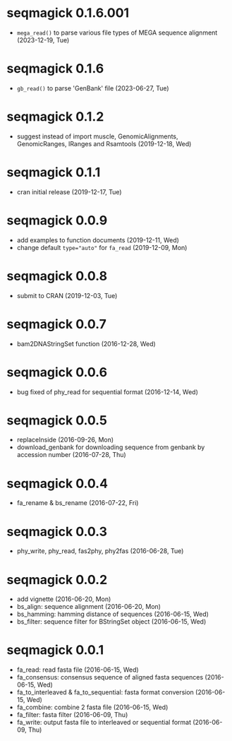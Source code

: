 # seqmagick 0.1.6.001

+ `mega_read()` to parse various file types of MEGA sequence alignment (2023-12-19, Tue)

# seqmagick 0.1.6

+ `gb_read()` to parse 'GenBank' file (2023-06-27, Tue)

# seqmagick 0.1.2

+ suggest instead of import muscle, GenomicAlignments, GenomicRanges, IRanges and Rsamtools (2019-12-18, Wed)

# seqmagick 0.1.1

+ cran initial release (2019-12-17, Tue)

# seqmagick 0.0.9

+ add examples to function documents (2019-12-11, Wed)
+ change default `type="auto"` for `fa_read` (2019-12-09, Mon)

# seqmagick 0.0.8

+ submit to CRAN (2019-12-03, Tue)

# seqmagick 0.0.7

+ bam2DNAStringSet function (2016-12-28, Wed)

# seqmagick 0.0.6

+ bug fixed of phy_read for sequential format (2016-12-14, Wed)

# seqmagick 0.0.5

+ replaceInside (2016-09-26, Mon)
+ download_genbank for downloading sequence from genbank by accession number (2016-07-28, Thu)

# seqmagick 0.0.4

+ fa_rename & bs_rename (2016-07-22, Fri)

# seqmagick 0.0.3

+ phy_write, phy_read, fas2phy, phy2fas (2016-06-28, Tue)

# seqmagick 0.0.2

+ add vignette (2016-06-20, Mon)
+ bs_align: sequence alignment (2016-06-20, Mon)
+ bs_hamming: hamming distance of sequences (2016-06-15, Wed)
+ bs_filter: sequence filter for BStringSet object (2016-06-15, Wed)

# seqmagick 0.0.1

+ fa_read: read fasta file (2016-06-15, Wed)
+ fa_consensus: consensus sequence of aligned fasta sequences (2016-06-15, Wed)
+ fa_to_interleaved & fa_to_sequential: fasta format conversion (2016-06-15, Wed)
+ fa_combine: combine 2 fasta file (2016-06-15, Wed)
+ fa_filter: fasta filter (2016-06-09, Thu)
+ fa_write: output fasta file to interleaved or sequential format (2016-06-09, Thu)